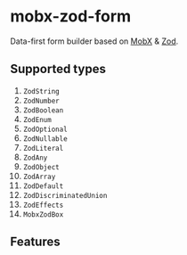 # mobx-zod-form

Data-first form builder based on [MobX](https://mobx.js.org/) & [Zod](https://zod.dev/).

## Supported types

1. `ZodString`
2. `ZodNumber`
3. `ZodBoolean`
4. `ZodEnum`
5. `ZodOptional`
6. `ZodNullable`
7. `ZodLiteral`
8. `ZodAny`
9. `ZodObject`
10. `ZodArray`
11. `ZodDefault`
12. `ZodDiscriminatedUnion`
13. `ZodEffects`
14. `MobxZodBox`

## Features

